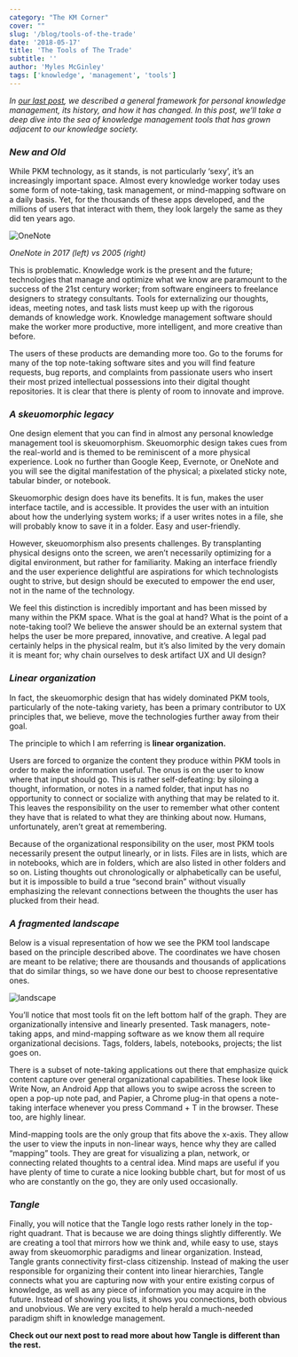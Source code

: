 ```yaml
---
category: "The KM Corner"
cover: ""
slug: '/blog/tools-of-the-trade'
date: '2018-05-17'
title: 'The Tools of The Trade'
subtitle: ''
author: 'Myles McGinley'
tags: ['knowledge', 'management', 'tools']
---
```


_In [our last post](https://usetangle.com/blog-what-is-pkm), we described a general framework for personal knowledge management, its history, and how it has changed. In this post, we’ll take a deep dive into the sea of knowledge management tools that has grown adjacent to our knowledge society._

### _New and Old_

While PKM technology, as it stands, is not particularly ‘sexy’, it’s an increasingly important space. Almost every knowledge worker today uses some form of note-taking, task management, or mind-mapping software on a daily basis. Yet, for the thousands of these apps developed, and the millions of users that interact with them, they look largely the same as they did ten years ago.

![OneNote](https://storage.googleapis.com/usetangle-static-assets/blog/onenote.png)

_OneNote in 2017 (left) vs 2005 (right)_

This is problematic. Knowledge work is the present and the future; technologies that manage and optimize what we know are paramount to the success of the 21st century worker; from software engineers to freelance designers to strategy consultants. Tools for externalizing our thoughts, ideas, meeting notes, and task lists must keep up with the rigorous demands of knowledge work. Knowledge management software should make the worker more productive, more intelligent, and more creative than before.

The users of these products are demanding more too. Go to the forums for many of the top note-taking software sites and you will find feature requests, bug reports, and complaints from passionate users who insert their most prized intellectual possessions into their digital thought repositories. It is clear that there is plenty of room to innovate and improve.

### _A skeuomorphic legacy_

One design element that you can find in almost any personal knowledge management tool is skeuomorphism. Skeuomorphic design takes cues from the real-world and is themed to be reminiscent of a more physical experience. Look no further than Google Keep, Evernote, or OneNote and you will see the digital manifestation of the physical; a pixelated sticky note, tabular binder, or notebook.

Skeuomorphic design does have its benefits. It is fun, makes the user interface tactile, and is accessible. It provides the user with an intuition about how the underlying system works; if a user writes notes in a file, she will probably know to save it in a folder. Easy and user-friendly.

However, skeuomorphism also presents challenges. By transplanting physical designs onto the screen, we aren’t necessarily optimizing for a digital environment, but rather for familiarity. Making an interface friendly and the user experience delightful are aspirations for which technologists ought to strive, but design should be executed to empower the end user, not in the name of the technology.

We feel this distinction is incredibly important and has been missed by many within the PKM space. What is the goal at hand? What is the point of a note-taking tool? We believe the answer should be an external system that helps the user be more prepared, innovative, and creative. A legal pad certainly helps in the physical realm, but it’s also limited by the very domain it is meant for; why chain ourselves to desk artifact UX and UI design?

### _Linear organization_

In fact, the skeuomorphic design that has widely dominated PKM tools, particularly of the note-taking variety, has been a primary contributor to UX principles that, we believe, move the technologies further away from their goal.

The principle to which I am referring is **linear organization.**

Users are forced to organize the content they produce within PKM tools in order to make the information useful. The onus is on the user to know where that input should go. This is rather self-defeating: by siloing a thought, information, or notes in a named folder, that input has no opportunity to connect or socialize with anything that may be related to it. This leaves the responsibility on the user to remember what other content they have that is related to what they are thinking about now. Humans, unfortunately, aren’t great at remembering.

Because of the organizational responsibility on the user, most PKM tools necessarily present the output linearly, or in lists. Files are in lists, which are in notebooks, which are in folders, which are also listed in other folders and so on. Listing thoughts out chronologically or alphabetically can be useful, but it is impossible to build a true “second brain” without visually emphasizing the relevant connections between the thoughts the user has plucked from their head.

### _A fragmented landscape_

Below is a visual representation of how we see the PKM tool landscape based on the principle described above. The coordinates we have chosen are meant to be relative; there are thousands and thousands of applications that do similar things, so we have done our best to choose representative ones.

![landscape](https://storage.googleapis.com/usetangle-static-assets/blog/pkm-landscape.png)

You’ll notice that most tools fit on the left bottom half of the graph. They are organizationally intensive and linearly presented. Task managers, note-taking apps, and mind-mapping software as we know them all require organizational decisions. Tags, folders, labels, notebooks, projects; the list goes on.

There is a subset of note-taking applications out there that emphasize quick content capture over general organizational capabilities. These look like Write Now, an Android App that allows you to swipe across the screen to open a pop-up note pad, and Papier, a Chrome plug-in that opens a note-taking interface whenever you press Command + T in the browser. These too, are highly linear.

Mind-mapping tools are the only group that fits above the x-axis. They allow the user to view the inputs in non-linear ways, hence why they are called “mapping” tools. They are great for visualizing a plan, network, or connecting related thoughts to a central idea. Mind maps are useful if you have plenty of time to curate a nice looking bubble chart, but for most of us who are constantly on the go, they are only used occasionally.

### _Tangle_

Finally, you will notice that the Tangle logo rests rather lonely in the top-right quadrant. That is because we are doing things slightly differently. We are creating a tool that mirrors how we think and, while easy to use, stays away from skeuomorphic paradigms and linear organization. Instead, Tangle grants connectivity first-class citizenship. Instead of making the user responsible for organizing their content into linear hierarchies, Tangle connects what you are capturing now with your entire existing corpus of knowledge, as well as any piece of information you may acquire in the future. Instead of showing you lists, it shows you connections, both obvious and unobvious. We are very excited to help herald a much-needed paradigm shift in knowledge management.

**Check out our next post to read more about how Tangle is different than the rest.**
